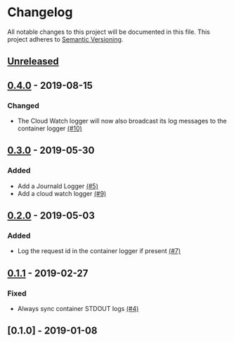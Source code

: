 # Changelog

All notable changes to this project will be documented in this file.
This project adheres to [Semantic Versioning](http://semver.org/).

## [Unreleased]

## [0.4.0] - 2019-08-15
### Changed
- The Cloud Watch logger will now also broadcast its log messages to the container logger [(#10)](https://github.com/ManageIQ/manageiq-loggers/pull/10)

## [0.3.0] - 2019-05-30
### Added
- Add a Journald Logger [(#5)](https://github.com/ManageIQ/manageiq-loggers/pull/5)
- Add a cloud watch logger [(#9)](https://github.com/ManageIQ/manageiq-loggers/pull/9)

## [0.2.0] - 2019-05-03
### Added
- Log the request id in the container logger if present [(#7)](https://github.com/ManageIQ/manageiq-loggers/pull/7)

## [0.1.1] - 2019-02-27
### Fixed
- Always sync container STDOUT logs [(#4)](https://github.com/ManageIQ/manageiq-loggers/pull/4)

## [0.1.0] - 2019-01-08

[Unreleased]: https://github.com/ManageIQ/manageiq-loggers/compare/v0.4.0...master
[0.4.0]: https://github.com/ManageIQ/manageiq-loggers/compare/v0.3.0...v0.4.0
[0.3.0]: https://github.com/ManageIQ/manageiq-loggers/compare/v0.2.0...v0.3.0
[0.2.0]: https://github.com/ManageIQ/manageiq-loggers/compare/v0.1.1...v0.2.0
[0.1.1]: https://github.com/ManageIQ/manageiq-loggers/compare/v0.1.0...v0.1.1
